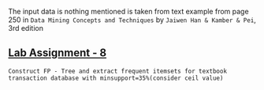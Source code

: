 The input data is nothing mentioned is taken from text example from page 250 in `Data Mining Concepts and Techniques` by `Jaiwen Han & Kamber & Pei`, 3rd edition

## [Lab Assignment - 8](./Assignment_8)

    Construct FP - Tree and extract frequent itemsets for textbook transaction database with minsupport=35%(consider ceil value)